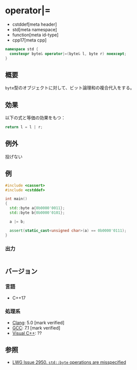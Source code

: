 # operator|=
* cstddef[meta header]
* std[meta namespace]
* function[meta id-type]
* cpp17[meta cpp]

```cpp
namespace std {
  constexpr byte& operator|=(byte& l, byte r) noexcept;
}
```

## 概要
`byte`型のオブジェクトに対して、ビット論理和の複合代入をする。


## 効果
以下の式と等価の効果をもつ：

```cpp
return l = l | r;
```


## 例外
投げない


## 例
```cpp example
#include <cassert>
#include <cstddef>

int main()
{
  std::byte a{0b0000'0011};
  std::byte b{0b0000'0101};

  a |= b;

  assert(static_cast<unsigned char>(a) == 0b0000'0111);
}
```

### 出力
```
```

## バージョン
### 言語
- C++17

### 処理系
- [Clang](/implementation.md#clang): 5.0 [mark verified]
- [GCC](/implementation.md#gcc): 7.1 [mark verified]
- [Visual C++](/implementation.md#visual_cpp): ??


## 参照
- [LWG Issue 2950. `std::byte` operations are misspecified](https://wg21.cmeerw.net/lwg/issue2950)
